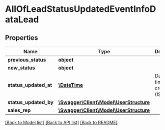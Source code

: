 # AllOfLeadStatusUpdatedEventInfoDataLead

## Properties
Name | Type | Description | Notes
------------ | ------------- | ------------- | -------------
**previous_status** | **object** |  | [optional] 
**new_status** | **object** |  | [optional] 
**status_updated_at** | [**\DateTime**](\DateTime.md) | Date and time of creation (ISO 8601) | [optional] 
**status_updated_by** | [**\Swagger\Client\Model\UserStructure**](UserStructure.md) |  | [optional] 
**sales_rep** | [**\Swagger\Client\Model\UserStructure**](UserStructure.md) |  | [optional] 

[[Back to Model list]](../../README.md#documentation-for-models) [[Back to API list]](../../README.md#documentation-for-api-endpoints) [[Back to README]](../../README.md)

